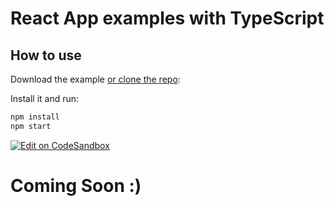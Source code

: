 # React App examples with TypeScript

## How to use

Download the example [or clone the repo](https://github.com/buraksecer/reactjs-101):


Install it and run:

```sh
npm install
npm start
```

[![Edit on CodeSandbox](https://codesandbox.io/static/img/play-codesandbox.svg)](https://codesandbox.io/p/github/buraksecer/reactjs-101/draft/quizzical-fog)

# Coming Soon :)
